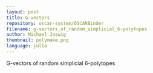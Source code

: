 ```yaml
---
layout: post
title: G-vectors
repository: oscar-system/OSCARBinder
filename: g-vectors_of_random_simplicial_6-polytopes
author: Michael Joswig
thumbnail: polymake.png
language: julia
---
```


G-vectors of random simplicial 6-polytopes
